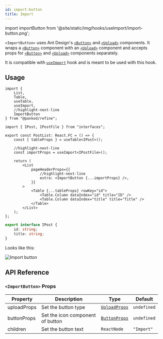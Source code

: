 ```yaml
---
id: import-button
title: Import
---
```


import importButton from '@site/static/img/hooks/useImport/import-button.png';

`<ImportButton>` uses Ant Design's [`<Button>`][Button] and [`<Upload>`][Upload] components. It wraps a [`<Button>`][Button] component with an [`<Upload>`][Upload] component and accepts props for [`<Button>`][Button] and [`<Upload>`][Upload] components separately.

It is compatible with [`useImport`][useImport] hook and is meant to be used with this hook.

## Usage

```tsx title="/src/pages/posts/list.tsx"
import { 
    List, 
    Table, 
    useTable, 
    useImport, 
    //highlight-next-line
    ImportButton 
} from "@pankod/refine";

import { IPost, IPostFile } from "interfaces";

export const PostList: React.FC = () => {
    const { tableProps } = useTable<IPost>();

    //highlight-next-line
    const importProps = useImport<IPostFile>();

    return (
        <List
            pageHeaderProps={{
                //highlight-next-line
                extra: <ImportButton {...importProps} />,
            }}
        >
            <Table {...tableProps} rowKey="id">
                <Table.Column dataIndex="id" title="ID" />
                <Table.Column dataIndex="title" title="Title" />
            </Table>
        </List>
    );
};

```

```ts title="/src/interfaces.d.ts"
export interface IPost {
    id: string;
    title: string;
}
```

Looks like this:

<div>
    <img  src={importButton} alt="Import button" />
</div>

## API Reference

### `<ImportButton>` Props

| Property    | Description                      | Type                                                       | Default     |
| ----------- | -------------------------------- | ---------------------------------------------------------- | ----------- |
| uploadProps | Set the button type              | [`UploadProps`](https://ant.design/components/upload/#API) | `undefined` |
| buttonProps | Set the icon component of button | [`ButtonProps`](https://ant.design/components/button/#API) | `undefined` |
| children    | Set the button text              | `ReactNode`                                                | `"Import"`  |

[useImport]: /api-references/hooks/import-export/useImport.md
[Button]: https://ant.design/components/button/
[Upload]: https://ant.design/components/upload/
